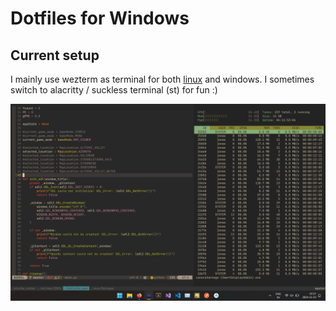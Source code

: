 # Dotfiles for Windows

## Current setup

I mainly use wezterm as terminal for both [linux](https://github.com/ornfelt/dots) and windows. I sometimes switch to alacritty / suckless terminal (st) for fun :)

![screenshot](Screenshots/windows_dots.png?raw=true "screenshot")

